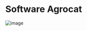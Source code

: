 # Software Agrocat
![image](https://user-images.githubusercontent.com/11000450/203569937-37ea7860-acf1-4542-a6ba-08470f840e9a.png)
